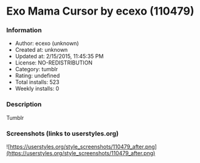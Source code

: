# Exo Mama Cursor by ecexo (110479)

### Information
- Author: ecexo (unknown)
- Created at: unknown
- Updated at: 2/15/2015, 11:45:35 PM
- License: NO-REDISTRIBUTION
- Category: tumblr
- Rating: undefined
- Total installs: 523
- Weekly installs: 0


### Description
Tumblr


### Screenshots (links to userstyles.org)
![https://userstyles.org/style_screenshots/110479_after.png](https://userstyles.org/style_screenshots/110479_after.png)


